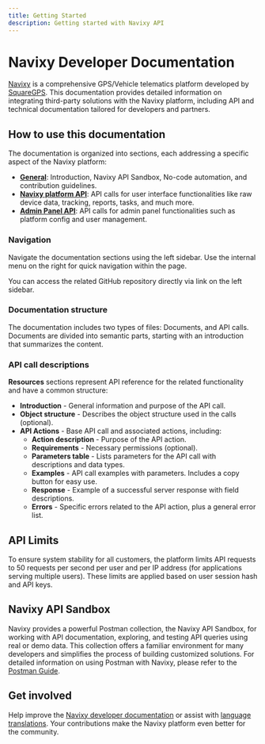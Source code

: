 ```yaml
---
title: Getting Started
description: Getting started with Navixy API
---
```


# Navixy Developer Documentation

[Navixy](https://navixy.com) is a comprehensive GPS/Vehicle telematics platform developed by [SquareGPS](https://squaregps.com). This documentation provides detailed information on integrating third-party solutions with the Navixy platform, including API and technical documentation tailored for developers and partners.

## How to use this documentation

The documentation is organized into sections, each addressing a specific aspect of the Navixy platform:

* [**General**](./): Introduction, Navixy API Sandbox, No-code automation, and contribution guidelines.
* [**Navixy platform API**](https://app.gitbook.com/o/YVLWhgAwCZPoU5vlRsCs/s/wsyU95CoLDheydH0OQPY/): API calls for user interface functionalities like raw device data, tracking, reports, tasks, and much more.
* [**Admin Panel API**](https://app.gitbook.com/s/yXecjDA8Sz658QNg2Ynx/getting-started#introduction): API calls for admin panel functionalities such as platform config and user management.

### Navigation

Navigate the documentation sections using the left sidebar. Use the internal menu on the right for quick navigation within the page.

You can access the related GitHub repository directly via link on the left sidebar.

### Documentation structure

The documentation includes two types of files: Documents, and API calls. Documents are divided into semantic parts, starting with an introduction that summarizes the content.

### API call descriptions

**Resources** sections represent API reference for the related functionality and have a common structure:

* **Introduction** - General information and purpose of the API call.
* **Object structure** - Describes the object structure used in the calls (optional).
* **API Actions** - Base API call and associated actions, including:
  * **Action description** - Purpose of the API action.
  * **Requirements** - Necessary permissions (optional).
  * **Parameters table** - Lists parameters for the API call with descriptions and data types.
  * **Examples** - API call examples with parameters. Includes a copy button for easy use.
  * **Response** - Example of a successful server response with field descriptions.
  * **Errors** - Specific errors related to the API action, plus a general error list.

## API Limits

To ensure system stability for all customers, the platform limits API requests to 50 requests per second per user and per IP address (for applications serving multiple users). These limits are applied based on user session hash and API keys.

## Navixy API Sandbox

Navixy provides a powerful Postman collection, the Navixy API Sandbox, for working with API documentation, exploring, and testing API queries using real or demo data. This collection offers a familiar environment for many developers and simplifies the process of building customized solutions. For detailed information on using Postman with Navixy, please refer to the [Postman Guide](general/api-tools/postman.md).

## Get involved

Help improve the [Navixy developer documentation](general/dev-docs/) or assist with [language translations](general/dev-docs/translation.md). Your contributions make the Navixy platform even better for the community.
